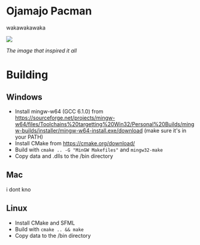 # Ojamajo Pacman
wakawakawaka

![](https://i.imgur.com/h5vgYYG.jpg)

*The image that inspired it all*

# Building
## Windows
- Install mingw-w64 (GCC 6.1.0) from https://sourceforge.net/projects/mingw-w64/files/Toolchains%20targetting%20Win32/Personal%20Builds/mingw-builds/installer/mingw-w64-install.exe/download (make sure it's in your PATH)
- Install CMake from https://cmake.org/download/
- Build with `cmake .. -G "MinGW Makefiles"` and `mingw32-make`
- Copy data and .dlls to the /bin directory
## Mac
i dont kno
## Linux
- Install CMake and SFML
- Build with `cmake .. && make`
- Copy data to the /bin directory
